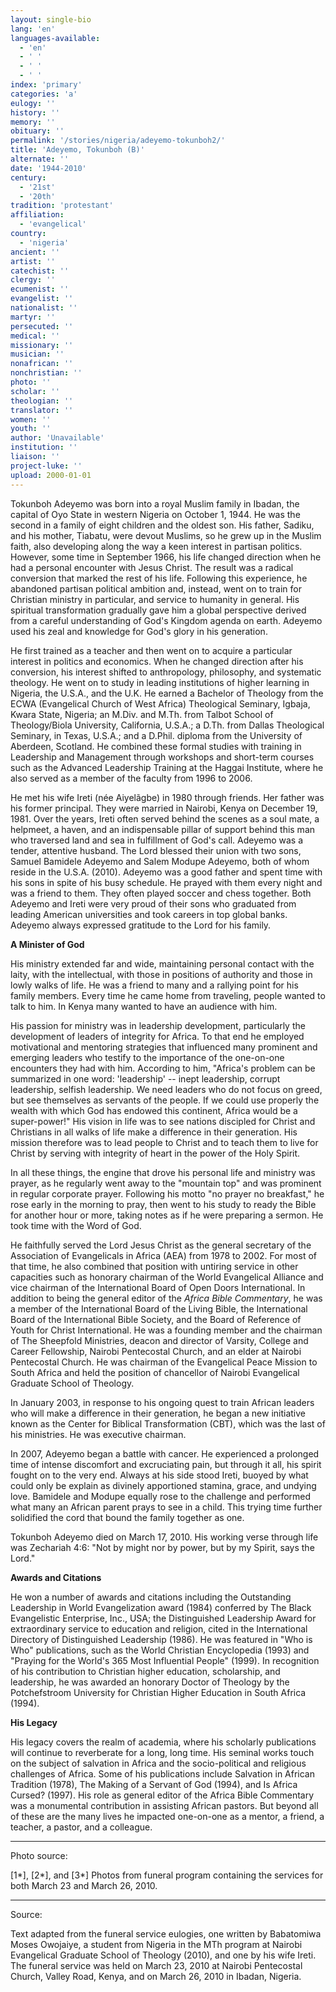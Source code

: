 ```yaml
---
layout: single-bio
lang: 'en'
languages-available:
  - 'en'
  - ' '
  - ' '
  - ' '
index: 'primary'
categories: 'a'
eulogy: ''
history: ''
memory: ''
obituary: ''
permalink: '/stories/nigeria/adeyemo-tokunboh2/'
title: 'Adeyemo, Tokunboh (B)'
alternate: ''
date: '1944-2010'
century:
  - '21st'
  - '20th'
tradition: 'protestant'
affiliation:
  - 'evangelical'
country:
  - 'nigeria'
ancient: ''
artist: ''
catechist: ''
clergy: ''
ecumenist: ''
evangelist: ''
nationalist: ''
martyr: ''
persecuted: ''
medical: ''
missionary: ''
musician: ''
nonafrican: ''
nonchristian: ''
photo: ''
scholar: ''
theologian: ''
translator: ''
women: ''
youth: ''
author: 'Unavailable'
institution: ''
liaison: ''
project-luke: ''
upload: 2000-01-01
---
```



Tokunboh Adeyemo was born into a royal Muslim family in Ibadan, the capital of Oyo State in western Nigeria on October 1, 1944. He was the second in a family of eight children and the oldest son. His father, Sadiku, and his mother, Tiabatu, were devout Muslims, so he grew up in the Muslim faith, also developing along the way a keen interest in partisan politics. However, some time in September 1966, his life changed direction when he had a personal encounter with Jesus Christ. The result was a radical conversion that marked the rest of his life. Following this experience, he abandoned partisan political ambition and, instead, went on to train for Christian ministry in particular, and service to humanity in general. His spiritual transformation gradually gave him a global perspective derived from a careful understanding of God's Kingdom agenda on earth. Adeyemo used his zeal and knowledge for God's glory in his generation.

He first trained as a teacher and then went on to acquire a particular interest in politics and economics. When he changed direction after his conversion, his interest shifted to anthropology, philosophy, and systematic theology. He went on to study in leading institutions of higher learning in Nigeria, the U.S.A., and the U.K. He earned a Bachelor of Theology from the ECWA (Evangelical Church of West Africa) Theological Seminary, Igbaja, Kwara State, Nigeria; an M.Div. and M.Th. from Talbot School of Theology/Biola University, California, U.S.A.; a D.Th. from Dallas Theological Seminary, in Texas, U.S.A.; and a D.Phil. diploma from the University of Aberdeen, Scotland. He combined these formal studies with training in Leadership and Management through workshops and short-term courses such as the Advanced Leadership Training at the Haggai Institute, where he also served as a member of the faculty from 1996 to 2006.

He met his wife Ireti (née Aiyelãgbe) in 1980 through friends. Her father was his former principal. They were married in Nairobi, Kenya on December 19, 1981. Over the years, Ireti often served behind the scenes as a soul mate, a helpmeet, a haven, and an indispensable pillar of support behind this man who traversed land and sea in fulfillment of God's call. Adeyemo was a tender, attentive husband. The Lord blessed their union with two sons, Samuel Bamidele Adeyemo and Salem Modupe Adeyemo, both of whom reside in the U.S.A. (2010). Adeyemo was a good father and spent time with his sons in spite of his busy schedule. He prayed with them every night and was a friend to them. They often played soccer and chess together. Both Adeyemo and Ireti were very proud of their sons who graduated from leading American universities and took careers in top global banks. Adeyemo always expressed gratitude to the Lord for his family.

**A Minister of God**

His ministry extended far and wide, maintaining personal contact with the laity, with the intellectual, with those in positions of authority and those in lowly walks of life. He was a friend to many and a rallying point for his family members. Every time he came home from traveling, people wanted to talk to him. In Kenya many wanted to have an audience with him.

His passion for ministry was in leadership development, particularly the development of leaders of integrity for Africa. To that end he employed motivational and mentoring strategies that influenced many prominent and emerging leaders who testify to the importance of the one-on-one encounters they had with him. According to him, "Africa's problem can be summarized in one word: 'leadership' -- inept leadership, corrupt leadership, selfish leadership. We need leaders who do not focus on greed, but see themselves as servants of the people. If we could use properly the wealth with which God has endowed this continent, Africa would be a super-power!" His vision in life was to see nations discipled for Christ and Christians in all walks of life make a difference in their generation. His mission therefore was to  lead people to Christ and to teach them to live for Christ by serving with integrity of heart in the power of the Holy Spirit.

In all these things, the engine that drove his personal life and ministry was prayer, as he regularly went away to the "mountain top" and was prominent in regular corporate prayer. Following his motto "no prayer no breakfast," he rose early in the morning to pray, then went to his study to ready the Bible for another hour or more, taking notes as if he were preparing a sermon. He took time with the Word of God.

He faithfully served the Lord Jesus Christ as the general secretary of the Association of Evangelicals in Africa (AEA) from 1978 to 2002. For most of that time, he also combined that position with untiring service in other capacities such as honorary chairman of the World Evangelical Alliance and vice chairman of the International Board of Open Doors International.  In addition to being the general editor of the *Africa Bible Commentary*, he was a member of the International Board of the Living Bible, the International Board of the International Bible Society, and the Board of Reference of Youth for Christ International. He was a founding member and the chairman of The Sheepfold Ministries, deacon and director of Varsity, College and Career Fellowship, Nairobi Pentecostal Church, and an elder at Nairobi Pentecostal Church. He was chairman of the Evangelical Peace Mission to South Africa and held the position of chancellor of Nairobi Evangelical Graduate School of Theology.

In January 2003, in response to his ongoing quest to train African leaders who will make a difference in their generation, he began a new initiative known as the Center for Biblical Transformation (CBT), which was the last of his ministries. He was executive chairman.

In 2007, Adeyemo began a battle with cancer. He experienced a prolonged time of intense discomfort and excruciating pain, but through it all, his spirit fought on to the very end. Always at his side stood Ireti, buoyed by what could only be explain as divinely apportioned stamina, grace, and undying love. Bamidele and Modupe equally rose to the challenge and performed what many an African parent prays to see in a child. This trying time further solidified the cord that bound the family together as one.

Tokunboh Adeyemo died on March 17, 2010. His working verse through life was Zechariah 4:6: "Not by might nor by power, but by my Spirit, says the Lord."

**Awards and Citations**

He won a number of awards and citations including the Outstanding Leadership in World Evangelization award (1984) conferred by The Black Evangelistic Enterprise, Inc., USA; the Distinguished Leadership Award for extraordinary service to education and religion, cited in the International Directory of Distinguished Leadership (1986). He was featured in "Who is Who" publications, such as the World Christian Encyclopedia (1993) and "Praying for the World's 365 Most Influential People" (1999). In recognition of his contribution to Christian higher education, scholarship, and leadership, he was awarded an honorary Doctor of Theology by the Potchefstroom University for Christian Higher Education in South Africa (1994).

**His Legacy**

His legacy covers the realm of academia, where his scholarly publications will continue to reverberate for a long, long time. His seminal works touch on the subject of salvation in Africa and the socio-political and religious challenges of Africa. Some of his publications include Salvation in African Tradition (1978), The Making of a Servant of God (1994), and Is Africa Cursed? (1997). His role as general editor of the Africa Bible Commentary was a monumental contribution in assisting African pastors. But beyond all of these are the many lives he impacted one-on-one as a mentor, a friend, a teacher, a pastor, and a colleague.



---

Photo source:

[1*], [2*], and [3*] Photos from funeral program containing the services for both March 23 and March 26, 2010.

---

Source:

Text adapted from the funeral service eulogies, one written by Babatomiwa Moses Owojaiye, a student from Nigeria in the MTh program at Nairobi Evangelical Graduate School of Theology (2010), and one by his wife Ireti. The funeral service was held on March 23, 2010 at Nairobi Pentecostal Church, Valley Road, Kenya, and on March 26, 2010 in Ibadan, Nigeria.